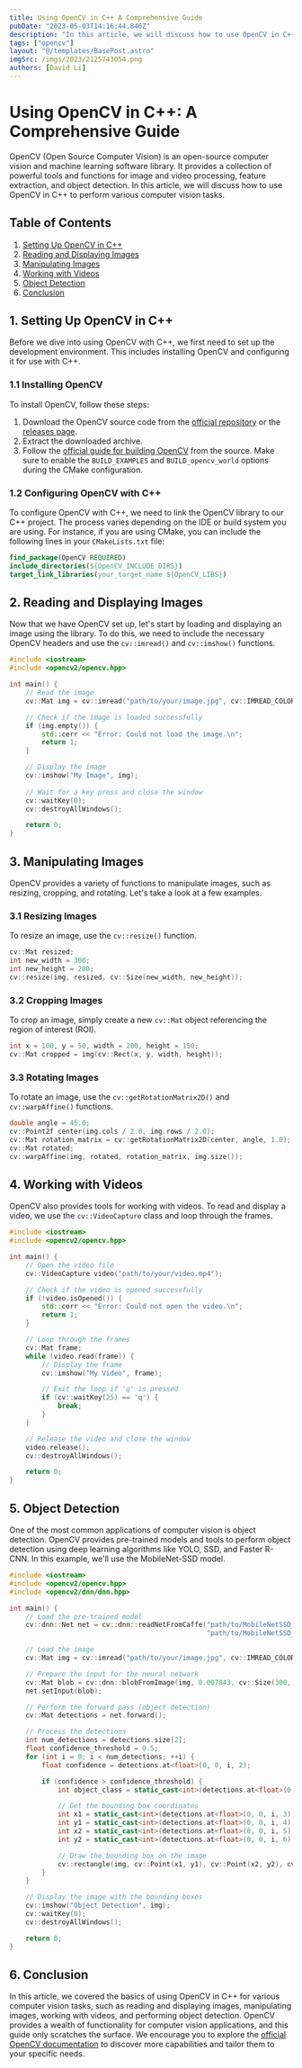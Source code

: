 ```yaml
---
title: Using OpenCV in C++ A Comprehensive Guide
pubDate: "2023-05-03T14:16:44.846Z"
description: "In this article, we will discuss how to use OpenCV in C++ to perform various computer vision tasks."
tags: ["opencv"]
layout: "@/templates/BasePost.astro"
imgSrc: /imgs/2023/2125743054.png
authors: [David Li]
---
```

# Using OpenCV in C++: A Comprehensive Guide

OpenCV (Open Source Computer Vision) is an open-source computer vision and machine learning software library. It provides a collection of powerful tools and functions for image and video processing, feature extraction, and object detection. In this article, we will discuss how to use OpenCV in C++ to perform various computer vision tasks.

## Table of Contents
1. [Setting Up OpenCV in C++](#setting-up-opencv)
2. [Reading and Displaying Images](#reading-displaying-images)
3. [Manipulating Images](#manipulating-images)
4. [Working with Videos](#working-with-videos)
5. [Object Detection](#object-detection)
6. [Conclusion](#conclusion)

<a name="setting-up-opencv"></a>
## 1. Setting Up OpenCV in C++

Before we dive into using OpenCV with C++, we first need to set up the development environment. This includes installing OpenCV and configuring it for use with C++.

### 1.1 Installing OpenCV

To install OpenCV, follow these steps:

1. Download the OpenCV source code from the [official repository](https://github.com/opencv/opencv) or the [releases page](https://github.com/opencv/opencv/releases).
2. Extract the downloaded archive.
3. Follow the [official guide for building OpenCV](https://docs.opencv.org/master/d7/d9f/tutorial_linux_install.html) from the source. Make sure to enable the `BUILD_EXAMPLES` and `BUILD_opencv_world` options during the CMake configuration.

### 1.2 Configuring OpenCV with C++

To configure OpenCV with C++, we need to link the OpenCV library to our C++ project. The process varies depending on the IDE or build system you are using. For instance, if you are using CMake, you can include the following lines in your `CMakeLists.txt` file:

```cmake
find_package(OpenCV REQUIRED)
include_directories(${OpenCV_INCLUDE_DIRS})
target_link_libraries(your_target_name ${OpenCV_LIBS})
```

<a name="reading-displaying-images"></a>
## 2. Reading and Displaying Images

Now that we have OpenCV set up, let's start by loading and displaying an image using the library. To do this, we need to include the necessary OpenCV headers and use the `cv::imread()` and `cv::imshow()` functions.

```cpp
#include <iostream>
#include <opencv2/opencv.hpp>

int main() {
    // Read the image
    cv::Mat img = cv::imread("path/to/your/image.jpg", cv::IMREAD_COLOR);

    // Check if the image is loaded successfully
    if (img.empty()) {
        std::cerr << "Error: Could not load the image.\n";
        return 1;
    }

    // Display the image
    cv::imshow("My Image", img);
    
    // Wait for a key press and close the window
    cv::waitKey(0);
    cv::destroyAllWindows();

    return 0;
}
```

<a name="manipulating-images"></a>
## 3. Manipulating Images

OpenCV provides a variety of functions to manipulate images, such as resizing, cropping, and rotating. Let's take a look at a few examples.

### 3.1 Resizing Images

To resize an image, use the `cv::resize()` function.

```cpp
cv::Mat resized;
int new_width = 300;
int new_height = 200;
cv::resize(img, resized, cv::Size(new_width, new_height));
```

### 3.2 Cropping Images

To crop an image, simply create a new `cv::Mat` object referencing the region of interest (ROI).

```cpp
int x = 100, y = 50, width = 200, height = 150;
cv::Mat cropped = img(cv::Rect(x, y, width, height));
```

### 3.3 Rotating Images

To rotate an image, use the `cv::getRotationMatrix2D()` and `cv::warpAffine()` functions.

```cpp
double angle = 45.0;
cv::Point2f center(img.cols / 2.0, img.rows / 2.0);
cv::Mat rotation_matrix = cv::getRotationMatrix2D(center, angle, 1.0);
cv::Mat rotated;
cv::warpAffine(img, rotated, rotation_matrix, img.size());
```

<a name="working-with-videos"></a>
## 4. Working with Videos

OpenCV also provides tools for working with videos. To read and display a video, we use the `cv::VideoCapture` class and loop through the frames.

```cpp
#include <iostream>
#include <opencv2/opencv.hpp>

int main() {
    // Open the video file
    cv::VideoCapture video("path/to/your/video.mp4");

    // Check if the video is opened successfully
    if (!video.isOpened()) {
        std::cerr << "Error: Could not open the video.\n";
        return 1;
    }

    // Loop through the frames
    cv::Mat frame;
    while (video.read(frame)) {
        // Display the frame
        cv::imshow("My Video", frame);

        // Exit the loop if 'q' is pressed
        if (cv::waitKey(25) == 'q') {
            break;
        }
    }

    // Release the video and close the window
    video.release();
    cv::destroyAllWindows();

    return 0;
}
```

<a name="object-detection"></a>
## 5. Object Detection

One of the most common applications of computer vision is object detection. OpenCV provides pre-trained models and tools to perform object detection using deep learning algorithms like YOLO, SSD, and Faster R-CNN. In this example, we'll use the MobileNet-SSD model.

```cpp
#include <iostream>
#include <opencv2/opencv.hpp>
#include <opencv2/dnn/dnn.hpp>

int main() {
    // Load the pre-trained model
    cv::dnn::Net net = cv::dnn::readNetFromCaffe("path/to/MobileNetSSD_deploy.prototxt",
                                                 "path/to/MobileNetSSD_deploy.caffemodel");

    // Load the image
    cv::Mat img = cv::imread("path/to/your/image.jpg", cv::IMREAD_COLOR);

    // Prepare the input for the neural network
    cv::Mat blob = cv::dnn::blobFromImage(img, 0.007843, cv::Size(300, 300), cv::Scalar(127.5, 127.5, 127.5), false, false);
    net.setInput(blob);

    // Perform the forward pass (object detection)
    cv::Mat detections = net.forward();

    // Process the detections
    int num_detections = detections.size[2];
    float confidence_threshold = 0.5;
    for (int i = 0; i < num_detections; ++i) {
        float confidence = detections.at<float>(0, 0, i, 2);

        if (confidence > confidence_threshold) {
            int object_class = static_cast<int>(detections.at<float>(0, 0, i, 1));

            // Get the bounding box coordinates
            int x1 = static_cast<int>(detections.at<float>(0, 0, i, 3) * img.cols);
            int y1 = static_cast<int>(detections.at<float>(0, 0, i, 4) * img.rows);
            int x2 = static_cast<int>(detections.at<float>(0, 0, i, 5) * img.cols);
            int y2 = static_cast<int>(detections.at<float>(0, 0, i, 6) * img.rows);

            // Draw the bounding box on the image
            cv::rectangle(img, cv::Point(x1, y1), cv::Point(x2, y2), cv::Scalar(0, 255, 0), 2);
        }
    }

    // Display the image with the bounding boxes
    cv::imshow("Object Detection", img);
    cv::waitKey(0);
    cv::destroyAllWindows();

    return 0;
}
```

<a name="conclusion"></a>
## 6. Conclusion

In this article, we covered the basics of using OpenCV in C++ for various computer vision tasks, such as reading and displaying images, manipulating images, working with videos, and performing object detection. OpenCV provides a wealth of functionality for computer vision applications, and this guide only scratches the surface. We encourage you to explore the [official OpenCV documentation](https://docs.opencv.org/master/) to discover more capabilities and tailor them to your specific needs.
